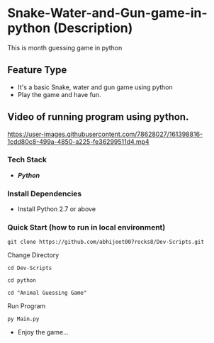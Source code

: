 # Snake-Water-and-Gun-game-in-python (Description)
This is month guessing game in python

## Feature Type
- It's a basic Snake, water and gun game using python
- Play the game and have fun.

## Video of running program using python.
https://user-images.githubusercontent.com/78628027/161398816-1cdd80c8-499a-4850-a225-fe36299511d4.mp4

### Tech Stack 

* ***Python*** 

### Install Dependencies 

- Install Python 2.7 or above 

### Quick Start (how to run in local environment)
```
git clone https://github.com/abhijeet007rocks8/Dev-Scripts.git
```
Change Directory 
```
cd Dev-Scripts
```
```
cd python
```
```
cd "Animal Guessing Game"
```
Run Program
```
py Main.py
```

- Enjoy the game...
